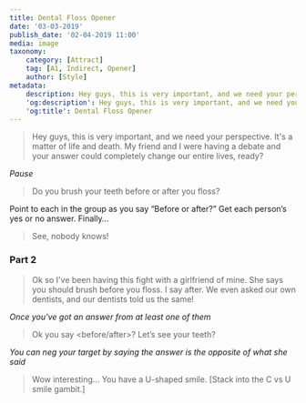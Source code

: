 ```yaml
---
title: Dental Floss Opener
date: '03-03-2019'
publish_date: '02-04-2019 11:00'
media: image
taxonomy:
    category: [Attract]
    tag: [A1, Indirect, Opener]
    author: [Style]
metadata:
    description: Hey guys, this is very important, and we need your perspective.
    'og:description': Hey guys, this is very important, and we need your perspective.
    'og:title': Dental Floss Opener
---
```


> Hey guys, this is very important, and we need your perspective. It's a matter of life and death. My friend and I were having a debate and your answer could completely change our entire lives, ready?

_Pause_

> Do you brush your teeth before or after you floss?

Point to each in the group as you say “Before or after?” Get each person’s yes or no answer. Finally…

> See, nobody knows!

### Part 2

> Ok so I've been having this fight with a girlfriend of mine. She says you should brush before you floss. I say after. We even asked our own dentists, and our dentists told us the same!

_Once you've got an answer from at least one of them_

> Ok you say <before/after>? Let’s see your teeth?

_You can neg your target by saying the answer is the opposite of what she said_

> Wow interesting... You have a U-shaped smile. [Stack into the C vs U smile gambit.]